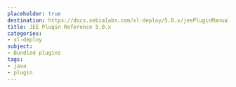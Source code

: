 ```yaml
---
placeholder: true
destination: https://docs.xebialabs.com/xl-deploy/5.0.x/jeePluginManual.html
title: JEE Plugin Reference 5.0.x
categories: 
- xl-deploy
subject:
- Bundled plugins
tags:
- java
- plugin
---
```



